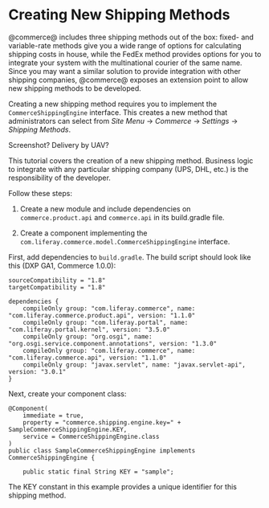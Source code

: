 # Creating New Shipping Methods

@commerce@ includes three shipping methods out of the box: fixed- and
variable-rate methods give you a wide range of options for calculating shipping
costs in house, while the FedEx method provides options for you to integrate
your system with the multinational courier of the same name. Since you may want
a similar solution to provide integration with other shipping companies,
@commerce@ exposes an extension point to allow new shipping methods to be
developed.

Creating a new shipping method requires you to implement the
`CommerceShippingEngine` interface. This creates a new method that
administrators can select from *Site Menu* &rarr; *Commerce* &rarr; *Settings*
&rarr; *Shipping Methods*.

Screenshot? Delivery by UAV?

This tutorial covers the creation of a new shipping method. Business logic to
integrate with any particular shipping company (UPS, DHL, etc.) is the
responsibility of the developer.

Follow these steps:

1.  Create a new module and include dependencies on `commerce.product.api` and
    `commerce.api` in its build.gradle file.

2.  Create a component implementing the
    `com.liferay.commerce.model.CommerceShippingEngine` interface.

First, add dependencies to `build.gradle`. The build script should look like
this (DXP GA1, Commerce 1.0.0):

    sourceCompatibility = "1.8"
    targetCompatibility = "1.8"

    dependencies {
        compileOnly group: "com.liferay.commerce", name: "com.liferay.commerce.product.api", version: "1.1.0"
        compileOnly group: "com.liferay.portal", name: "com.liferay.portal.kernel", version: "3.5.0"
        compileOnly group: "org.osgi", name: "org.osgi.service.component.annotations", version: "1.3.0"
        compileOnly group: "com.liferay.commerce", name: "com.liferay.commerce.api", version: "1.1.0"
        compileOnly group: "javax.servlet", name: "javax.servlet-api", version: "3.0.1"
    }

Next, create your component class:

    @Component(
        immediate = true,
        property = "commerce.shipping.engine.key=" + SampleCommerceShippingEngine.KEY,
        service = CommerceShippingEngine.class
    )
    public class SampleCommerceShippingEngine implements CommerceShippingEngine {

        public static final String KEY = "sample";

The KEY constant in this example provides a unique identifier for this shipping method.
